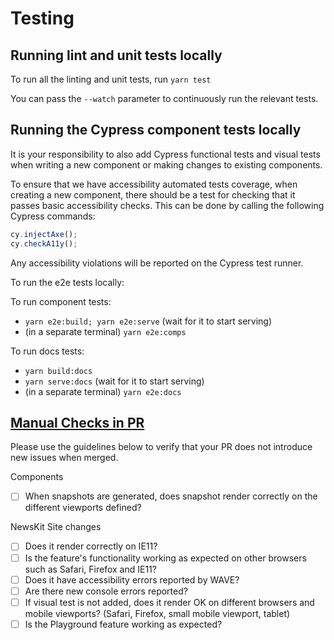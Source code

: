 # Testing

## Running lint and unit tests locally

To run all the linting and unit tests, run `yarn test`

You can pass the `--watch` parameter to continuously run the relevant tests.

## Running the Cypress component tests locally

It is your responsibility to also add Cypress functional tests and visual tests when writing a new component or making changes to existing components.

To ensure that we have accessibility automated tests coverage, when creating a new component, there should be a test for checking that it passes basic accessibility checks. This can be done by calling the following Cypress commands:

```javascript
cy.injectAxe();
cy.checkA11y();
```

Any accessibility violations will be reported on the Cypress test runner.

To run the e2e tests locally:

To run component tests:

* `yarn e2e:build; yarn e2e:serve` (wait for it to start serving)
* (in a separate terminal) `yarn e2e:comps`

To run docs tests:

* `yarn build:docs`
* `yarn serve:docs` (wait for it to start serving)
* (in a separate terminal) `yarn e2e:docs`

## [Manual Checks in PR](#manual-checks)

Please use the guidelines below to verify that your PR does not introduce new issues when merged.

Components

* [ ] When snapshots are generated, does snapshot render correctly on the different viewports defined?

NewsKit Site changes

* [ ] Does it render correctly on IE11?
* [ ] Is the feature's functionality working as expected on other browsers such as Safari, Firefox and IE11?
* [ ] Does it have accessibility errors reported by WAVE?
* [ ] Are there new console errors reported?
* [ ] If visual test is not added, does it render OK on different browsers and mobile viewports? (Safari, Firefox, small mobile viewport, tablet)
* [ ] Is the Playground feature working as expected?
